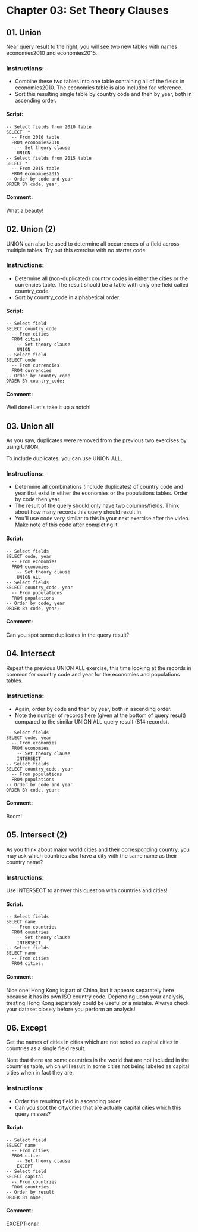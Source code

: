 # Chapter 03: Set Theory Clauses

## 01. Union
Near query result to the right, you will see two new tables with names economies2010 and economies2015.

### Instructions:
* Combine these two tables into one table containing all of the fields in economies2010. The economies table is also included for reference.
* Sort this resulting single table by country code and then by year, both in ascending order.

#### Script:
```
-- Select fields from 2010 table
SELECT  *
  -- From 2010 table
  FROM economies2010
	-- Set theory clause
	UNION
-- Select fields from 2015 table
SELECT *
  -- From 2015 table
  FROM economies2015
-- Order by code and year
ORDER BY code, year;
```
#### Comment:
What a beauty!

## 02. Union (2)
UNION can also be used to determine all occurrences of a field across multiple tables. Try out this exercise with no starter code.

### Instructions:
* Determine all (non-duplicated) country codes in either the cities or the currencies table. The result should be a table with only one field called country_code.
* Sort by country_code in alphabetical order.

#### Script:
```
-- Select field
SELECT country_code 
  -- From cities
  FROM cities
	-- Set theory clause
	UNION
-- Select field
SELECT code
  -- From currencies
  FROM currencies
-- Order by country_code
ORDER BY country_code;
```
#### Comment:
Well done! Let's take it up a notch!

## 03. Union all
As you saw, duplicates were removed from the previous two exercises by using UNION.

To include duplicates, you can use UNION ALL.

### Instructions:
* Determine all combinations (include duplicates) of country code and year that exist in either the economies or the populations tables. Order by code then year.
* The result of the query should only have two columns/fields. Think about how many records this query should result in.
* You'll use code very similar to this in your next exercise after the video. Make note of this code after completing it.

#### Script:
```
-- Select fields
SELECT code, year
  -- From economies
  FROM economies
	-- Set theory clause
	UNION ALL
-- Select fields
SELECT country_code, year
  -- From populations
  FROM populations
-- Order by code, year
ORDER BY code, year;
```
#### Comment:
Can you spot some duplicates in the query result?

## 04. Intersect
Repeat the previous UNION ALL exercise, this time looking at the records in common for country code and year for the economies and populations tables.

### Instructions:
* Again, order by code and then by year, both in ascending order.
* Note the number of records here (given at the bottom of query result) compared to the similar UNION ALL query result (814 records).

```
-- Select fields
SELECT code, year
  -- From economies
  FROM economies
	-- Set theory clause
	INTERSECT
-- Select fields
SELECT country_code, year
  -- From populations
  FROM populations
-- Order by code and year
ORDER BY code, year;
```
#### Comment:
Boom!

## 05. Intersect (2)
As you think about major world cities and their corresponding country, you may ask which countries also have a city with the same name as their country name?

### Instructions:
Use INTERSECT to answer this question with countries and cities!

#### Script:
```
-- Select fields
SELECT name
  -- From countries
  FROM countries
	-- Set theory clause
	INTERSECT
-- Select fields
SELECT name
  -- From cities
  FROM cities;
```
#### Comment:
Nice one! Hong Kong is part of China, but it appears separately here because it has its own ISO country code. Depending upon your analysis, treating Hong Kong separately could be useful or a mistake. Always check your dataset closely before you perform an analysis!

## 06. Except
Get the names of cities in cities which are not noted as capital cities in countries as a single field result.

Note that there are some countries in the world that are not included in the countries table, which will result in some cities not being labeled as capital cities when in fact they are.

### Instructions:
* Order the resulting field in ascending order.
* Can you spot the city/cities that are actually capital cities which this query misses?

#### Script:
```
-- Select field
SELECT name
  -- From cities
  FROM cities
	-- Set theory clause
	EXCEPT
-- Select field
SELECT capital
  -- From countries
  FROM countries
-- Order by result
ORDER BY name;
```
#### Comment:
EXCEPTional!
